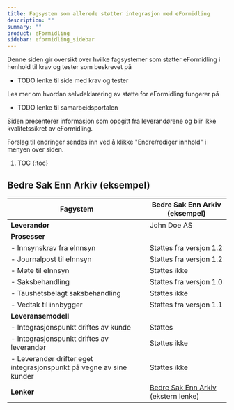 ```yaml
---
title: Fagsystem som allerede støtter integrasjon med eFormidling
description: ""
summary: ""
product: eFormidling
sidebar: eformidling_sidebar
---
```


Denne siden gir oversikt over hvilke fagsystemer som støtter eFormidling i henhold til krav og tester som beskrevet på
- TODO lenke til side med krav og tester

Les mer om hvordan selvdeklarering av støtte for eFormidling fungerer på
- TODO lenke til samarbeidsportalen

Siden presenterer informasjon som oppgitt fra leverandørene og blir ikke kvalitetssikret av eFormidling.

Forslag til endringer sendes inn ved å klikke "Endre/rediger innhold" i menyen over siden.

1. TOC
{:toc}

## Bedre Sak Enn Arkiv (eksempel)

| **Fagystem**                                                        | Bedre Sak Enn Arkiv (eksempel)                                        |
|---------------------------------------------------------------------|-----------------------------------------------------------------------|
| **Leverandør**                                                      | John Doe AS                                                           |
| **Prosesser**                                                       |                                                                       |
| - Innsynskrav fra eInnsyn                                           | Støttes fra versjon 1.2                                               |
| - Journalpost til eInnsyn                                           | Støttes fra versjon 1.2                                               |
| - Møte til eInnsyn                                                  | Støttes ikke                                                          |
| - Saksbehandling                                                    | Støttes fra versjon 1.0                                               |
| - Taushetsbelagt saksbehandling                                     | Støttes ikke                                                          |        
| - Vedtak til innbygger                                              | Støttes fra versjon 1.1                                               |
| **Leveransemodell**                                                 |                                                                       |
| - Integrasjonspunkt driftes av kunde                                | Støttes                                                               |
| - Integrasjonspunkt driftes av leverandør                           | Støttes ikke                                                          |
| - Leverandør drifter eget integrasjonspunkt på vegne av sine kunder | Støttes ikke                                                          |
| **Lenker**                                                          | [Bedre Sak Enn Arkiv](https://bedre-sak-enn-arkiv.no) (ekstern lenke) |
